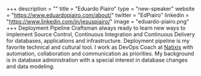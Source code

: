 +++
description = ""
title = "Eduardo Piairo"
type = "new-speaker"
website = "https://www.eduardopiairo.com/about/"
twitter = "EdPiairo"
linkedin = "https://www.linkedin.com/in/jesuspiairo/"
image = "eduardo-piairo.png"
+++
Deployment Pipeline Craftsman always ready to learn new ways to implement Source Control, Continuous Integration and Continuous Delivery for databases, applications and infrastructure. Deployment pipeline is my favorite technical and cultural tool. I work as DevOps Coach at [Natixis](https://www.natixis.com/natixis/jcms) with automation, collaboration and communication as priorities. My background is in database administration with a special interest in database changes and data modeling.